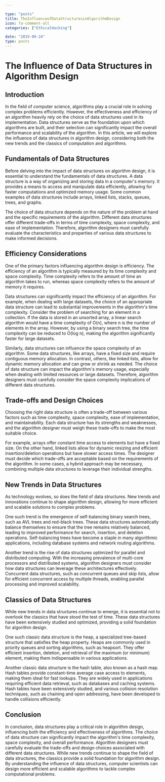 ```yaml
---

type: "posts"
title: TheInfluenceofDataStructuresinAlgorithmDesign
icon: fa-comment-alt
categories: ["EthicalHacking"]

date: "2019-09-24"
type: posts
---
```





# The Influence of Data Structures in Algorithm Design

## Introduction

In the field of computer science, algorithms play a crucial role in solving complex problems efficiently. However, the effectiveness and efficiency of an algorithm heavily rely on the choice of data structures used in its implementation. Data structures serve as the foundation upon which algorithms are built, and their selection can significantly impact the overall performance and scalability of the algorithm. In this article, we will explore the influence of data structures in algorithm design, considering both the new trends and the classics of computation and algorithms.

## Fundamentals of Data Structures

Before delving into the impact of data structures on algorithm design, it is essential to understand the fundamentals of data structures. A data structure is a way of organizing and storing data in a computer's memory. It provides a means to access and manipulate data efficiently, allowing for faster computations and optimized memory usage. Some common examples of data structures include arrays, linked lists, stacks, queues, trees, and graphs.

The choice of data structure depends on the nature of the problem at hand and the specific requirements of the algorithm. Different data structures offer different trade-offs in terms of time complexity, space complexity, and ease of implementation. Therefore, algorithm designers must carefully evaluate the characteristics and properties of various data structures to make informed decisions.

## Efficiency Considerations

One of the primary factors influencing algorithm design is efficiency. The efficiency of an algorithm is typically measured by its time complexity and space complexity. Time complexity refers to the amount of time an algorithm takes to run, whereas space complexity refers to the amount of memory it requires.

Data structures can significantly impact the efficiency of an algorithm. For example, when dealing with large datasets, the choice of an appropriate data structure can lead to substantial improvements in the algorithm's time complexity. Consider the problem of searching for an element in a collection. If the data is stored in an unsorted array, a linear search algorithm would have a time complexity of O(n), where n is the number of elements in the array. However, by using a binary search tree, the time complexity can be reduced to O(log n), making the algorithm significantly faster for large datasets.

Similarly, data structures can influence the space complexity of an algorithm. Some data structures, like arrays, have a fixed size and require contiguous memory allocation. In contrast, others, like linked lists, allow for dynamic memory allocation and can grow or shrink as needed. The choice of data structure can impact the algorithm's memory usage, especially when dealing with limited resources or large datasets. Therefore, algorithm designers must carefully consider the space complexity implications of different data structures.

## Trade-offs and Design Choices

Choosing the right data structure is often a trade-off between various factors such as time complexity, space complexity, ease of implementation, and maintainability. Each data structure has its strengths and weaknesses, and the algorithm designer must weigh these trade-offs to make the most suitable choice.

For example, arrays offer constant time access to elements but have a fixed size. On the other hand, linked lists allow for dynamic resizing and efficient insertion/deletion operations but have slower access times. The designer must decide which trade-offs are acceptable based on the requirements of the algorithm. In some cases, a hybrid approach may be necessary, combining multiple data structures to leverage their individual strengths.

## New Trends in Data Structures

As technology evolves, so does the field of data structures. New trends and innovations continue to shape algorithm design, allowing for more efficient and scalable solutions to complex problems.

One such trend is the emergence of self-balancing binary search trees, such as AVL trees and red-black trees. These data structures automatically balance themselves to ensure that the tree remains relatively balanced, leading to improved performance for search, insertion, and deletion operations. Self-balancing trees have become a staple in many algorithmic applications, including database systems and network routing algorithms.

Another trend is the rise of data structures optimized for parallel and distributed computing. With the increasing prevalence of multi-core processors and distributed systems, algorithm designers must consider how data structures can leverage these architectures effectively. Concurrent data structures, such as concurrent queues and skip lists, allow for efficient concurrent access by multiple threads, enabling parallel processing and improved scalability.

## Classics of Data Structures

While new trends in data structures continue to emerge, it is essential not to overlook the classics that have stood the test of time. These data structures have been extensively studied and optimized, providing a solid foundation for algorithm design.

One such classic data structure is the heap, a specialized tree-based structure that satisfies the heap property. Heaps are commonly used in priority queues and sorting algorithms, such as heapsort. They offer efficient insertion, deletion, and retrieval of the maximum (or minimum) element, making them indispensable in various applications.

Another classic data structure is the hash table, also known as a hash map. Hash tables provide constant-time average case access to elements, making them ideal for fast lookups. They are widely used in applications requiring efficient data retrieval, such as databases and caching systems. Hash tables have been extensively studied, and various collision resolution techniques, such as chaining and open addressing, have been developed to handle collisions efficiently.

## Conclusion

In conclusion, data structures play a critical role in algorithm design, influencing both the efficiency and effectiveness of algorithms. The choice of data structure can significantly impact the algorithm's time complexity, space complexity, and overall performance. Algorithm designers must carefully evaluate the trade-offs and design choices associated with different data structures. While new trends continue to shape the field of data structures, the classics provide a solid foundation for algorithm design. By understanding the influence of data structures, computer scientists can design more efficient and scalable algorithms to tackle complex computational problems.